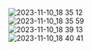 ![2023-11-10_18 35 12](https://github.com/OrderedChaos-Dev/Verdure/assets/41054981/690d4e26-7cb0-44db-8da0-4d8e28d68067)  
![2023-11-10_18 35 59](https://github.com/OrderedChaos-Dev/Verdure/assets/41054981/f715c0cd-c2f3-438b-a554-dcf91c476f44)  
![2023-11-10_18 39 13](https://github.com/OrderedChaos-Dev/Verdure/assets/41054981/0427cafc-79f5-4d64-aa47-fb08017305f6)  
![2023-11-10_18 40 41](https://github.com/OrderedChaos-Dev/Verdure/assets/41054981/9d6a9702-51ca-4ef5-a628-42965fd710c3)  
